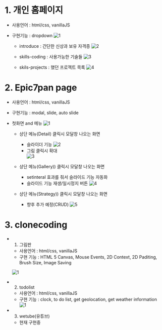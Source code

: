 # 1. 개인 홈페이지

- 사용언어 : html/css, vanillaJS
- 구현기능 : dropdown
  ![1](https://user-images.githubusercontent.com/73215507/119751455-2e0fd380-bed6-11eb-90d3-21874516d713.jpg)

  - introduce : 간단한 신상과 보유 자격증
    ![2](https://user-images.githubusercontent.com/73215507/119751457-2f410080-bed6-11eb-9c77-b373746a4d83.jpg)

  - skills-coding : 사용가능한 기술들
    ![3](https://user-images.githubusercontent.com/73215507/119751458-2f410080-bed6-11eb-86a6-156c7ba70fbf.jpg)

  - skils-projects : 했던 프로젝트 목록
    ![4](https://user-images.githubusercontent.com/73215507/119751459-2fd99700-bed6-11eb-9c9f-d38d367f2edb.jpg)

# 2. Epic7pan page

- 사용언어 : html/css, vanillaJS
- 구현기능 : modal, slide, auto slide
- 첫화면 and 메뉴
  ![1](https://user-images.githubusercontent.com/73215507/119752061-43393200-bed7-11eb-86b3-3e127a18f07c.jpg)

  - 상단 메뉴(Detail) 클릭시 모달창 나오는 화면
    - 슬라이더 기능
      ![2](https://user-images.githubusercontent.com/73215507/119752062-43d1c880-bed7-11eb-8937-03020d8a012c.jpg)
    - 그림 클릭시 확대  
      ![3](https://user-images.githubusercontent.com/73215507/119752064-446a5f00-bed7-11eb-86ca-c78475190eb1.jpg)
  - 상단 메뉴(Gallery)) 클릭시 모달창 나오는 화면

    - setinteral 효과를 줘서 슬라이드 기능 자동화
    - 슬라이드 기능 재생/일시정지 버튼
      ![4](https://user-images.githubusercontent.com/73215507/119752068-4502f580-bed7-11eb-851f-50fc804aa7ee.jpg)

  - 상단 메뉴(Strategy)) 클릭시 모달창 나오는 화면

    - 향후 추가 예정(CRUD)
      ![5](https://user-images.githubusercontent.com/73215507/119752058-42080500-bed7-11eb-8a70-e3dea8f1fd85.jpg)

# 3. clonecoding

- 1. 그림판

  - 사용언어 : html/css, vanillaJS
  - 구현 기능 : HTML 5 Canvas, Mouse Events, 2D Context, 2D Paditing, Brush Size, Image Saving

  ![1](https://user-images.githubusercontent.com/73215507/119764289-15aab380-beec-11eb-8e05-9a773088af3f.jpg)

- 2. todolist

  - 사용언어 : html/css, vanillaJS
  - 구현 기능 : clock, to do list, get geolocation, get weather information
    ![1](https://user-images.githubusercontent.com/73215507/119764307-1cd1c180-beec-11eb-8b8d-8bf953f8800a.jpg)

- 3. wetube(유튜브)
  - 현재 구현중
